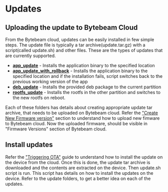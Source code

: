 # Updates

## Uploading the update to Bytebeam Cloud
From the Bytebeam cloud, updates can be easily installed in few simple steps.
The update file is typically a tar archive(update.tar.gz) with a script(called update.sh) and
other files. 
These are the types of updates that are currently supported.
* [**app_update**](app_update/) -  Installs the application binary to the specified location
* [**app_update_with_rollback**](app_update_with_rollback/) - Installs the application binary to the specified location
		     					      and if the installation fails, script switches back to the
						              previous working version of the app
* [**deb_update**](deb_update/) - Installs the provided deb package to the current partition
* [**rootfs_update**](kernel_update/) - Installs the rootfs in the other partition and switches to the new rootfs on reboot.

Each of these folders has details about creating appropriate update tar archive, that needs to be uploaded on Bytebeam cloud. 
Refer the ["Create New Firmware version"](https://bytebeam.io/docs/creating-new-firmware-version) section to understand how to upload new fimware to Bytebeam cloud.
Now the uploaded firmware, should be visible in "Firmware Versions" section of Bytebeam cloud.

## Install updates
Refer the ["Triggering OTA"](https://bytebeam.io/docs/triggering-ota-update) guide to understand how to install the update on the device from the cloud.
Once this is done, the update tar archive is downloaded and the contents are extracted on the device.
Then update.sh script is run. This script has details on how to install the updates on the device. Refer to the update folders, to get a better idea on each of the updates.

